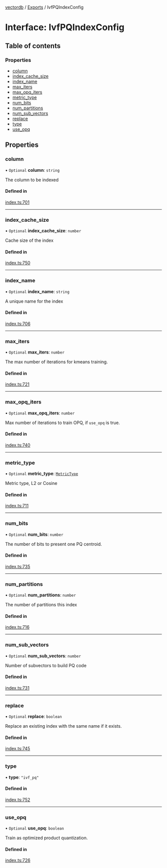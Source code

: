 [vectordb](../README.md) / [Exports](../modules.md) / IvfPQIndexConfig

# Interface: IvfPQIndexConfig

## Table of contents

### Properties

- [column](IvfPQIndexConfig.md#column)
- [index\_cache\_size](IvfPQIndexConfig.md#index_cache_size)
- [index\_name](IvfPQIndexConfig.md#index_name)
- [max\_iters](IvfPQIndexConfig.md#max_iters)
- [max\_opq\_iters](IvfPQIndexConfig.md#max_opq_iters)
- [metric\_type](IvfPQIndexConfig.md#metric_type)
- [num\_bits](IvfPQIndexConfig.md#num_bits)
- [num\_partitions](IvfPQIndexConfig.md#num_partitions)
- [num\_sub\_vectors](IvfPQIndexConfig.md#num_sub_vectors)
- [replace](IvfPQIndexConfig.md#replace)
- [type](IvfPQIndexConfig.md#type)
- [use\_opq](IvfPQIndexConfig.md#use_opq)

## Properties

### column

• `Optional` **column**: `string`

The column to be indexed

#### Defined in

[index.ts:701](https://github.com/lancedb/lancedb/blob/7856a94/node/src/index.ts#L701)

___

### index\_cache\_size

• `Optional` **index\_cache\_size**: `number`

Cache size of the index

#### Defined in

[index.ts:750](https://github.com/lancedb/lancedb/blob/7856a94/node/src/index.ts#L750)

___

### index\_name

• `Optional` **index\_name**: `string`

A unique name for the index

#### Defined in

[index.ts:706](https://github.com/lancedb/lancedb/blob/7856a94/node/src/index.ts#L706)

___

### max\_iters

• `Optional` **max\_iters**: `number`

The max number of iterations for kmeans training.

#### Defined in

[index.ts:721](https://github.com/lancedb/lancedb/blob/7856a94/node/src/index.ts#L721)

___

### max\_opq\_iters

• `Optional` **max\_opq\_iters**: `number`

Max number of iterations to train OPQ, if `use_opq` is true.

#### Defined in

[index.ts:740](https://github.com/lancedb/lancedb/blob/7856a94/node/src/index.ts#L740)

___

### metric\_type

• `Optional` **metric\_type**: [`MetricType`](../enums/MetricType.md)

Metric type, L2 or Cosine

#### Defined in

[index.ts:711](https://github.com/lancedb/lancedb/blob/7856a94/node/src/index.ts#L711)

___

### num\_bits

• `Optional` **num\_bits**: `number`

The number of bits to present one PQ centroid.

#### Defined in

[index.ts:735](https://github.com/lancedb/lancedb/blob/7856a94/node/src/index.ts#L735)

___

### num\_partitions

• `Optional` **num\_partitions**: `number`

The number of partitions this index

#### Defined in

[index.ts:716](https://github.com/lancedb/lancedb/blob/7856a94/node/src/index.ts#L716)

___

### num\_sub\_vectors

• `Optional` **num\_sub\_vectors**: `number`

Number of subvectors to build PQ code

#### Defined in

[index.ts:731](https://github.com/lancedb/lancedb/blob/7856a94/node/src/index.ts#L731)

___

### replace

• `Optional` **replace**: `boolean`

Replace an existing index with the same name if it exists.

#### Defined in

[index.ts:745](https://github.com/lancedb/lancedb/blob/7856a94/node/src/index.ts#L745)

___

### type

• **type**: ``"ivf_pq"``

#### Defined in

[index.ts:752](https://github.com/lancedb/lancedb/blob/7856a94/node/src/index.ts#L752)

___

### use\_opq

• `Optional` **use\_opq**: `boolean`

Train as optimized product quantization.

#### Defined in

[index.ts:726](https://github.com/lancedb/lancedb/blob/7856a94/node/src/index.ts#L726)

